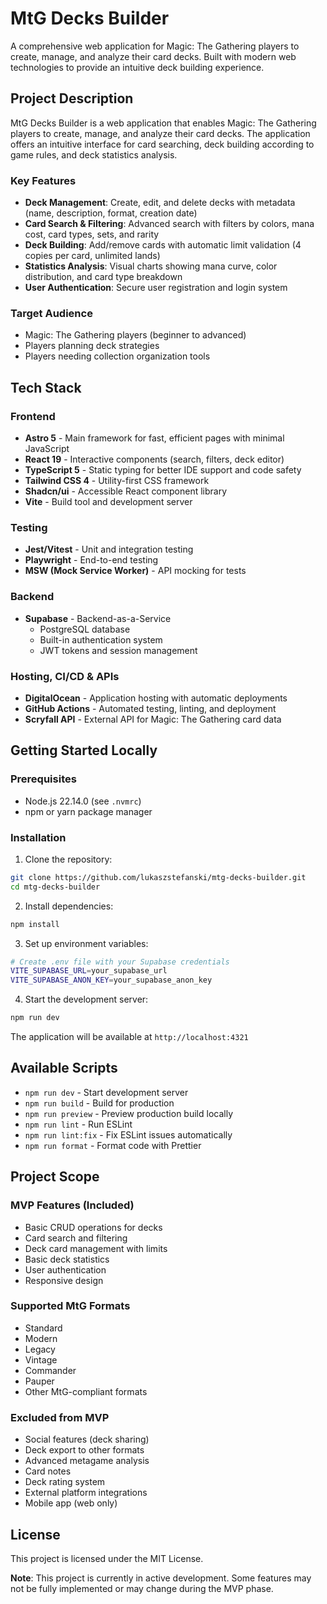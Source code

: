 # MtG Decks Builder

A comprehensive web application for Magic: The Gathering players to create, manage, and analyze their card decks. Built with modern web technologies to provide an intuitive deck building experience.

## Project Description

MtG Decks Builder is a web application that enables Magic: The Gathering players to create, manage, and analyze their card decks. The application offers an intuitive interface for card searching, deck building according to game rules, and deck statistics analysis.

### Key Features

- **Deck Management**: Create, edit, and delete decks with metadata (name, description, format, creation date)
- **Card Search & Filtering**: Advanced search with filters by colors, mana cost, card types, sets, and rarity
- **Deck Building**: Add/remove cards with automatic limit validation (4 copies per card, unlimited lands)
- **Statistics Analysis**: Visual charts showing mana curve, color distribution, and card type breakdown
- **User Authentication**: Secure user registration and login system

### Target Audience

- Magic: The Gathering players (beginner to advanced)
- Players planning deck strategies
- Players needing collection organization tools

## Tech Stack

### Frontend

- **Astro 5** - Main framework for fast, efficient pages with minimal JavaScript
- **React 19** - Interactive components (search, filters, deck editor)
- **TypeScript 5** - Static typing for better IDE support and code safety
- **Tailwind CSS 4** - Utility-first CSS framework
- **Shadcn/ui** - Accessible React component library
- **Vite** - Build tool and development server

### Testing

- **Jest/Vitest** - Unit and integration testing
- **Playwright** - End-to-end testing
- **MSW (Mock Service Worker)** - API mocking for tests

### Backend

- **Supabase** - Backend-as-a-Service
  - PostgreSQL database
  - Built-in authentication system
  - JWT tokens and session management

### Hosting, CI/CD & APIs

- **DigitalOcean** - Application hosting with automatic deployments
- **GitHub Actions** - Automated testing, linting, and deployment
- **Scryfall API** - External API for Magic: The Gathering card data

## Getting Started Locally

### Prerequisites

- Node.js 22.14.0 (see `.nvmrc`)
- npm or yarn package manager

### Installation

1. Clone the repository:

```bash
git clone https://github.com/lukaszstefanski/mtg-decks-builder.git
cd mtg-decks-builder
```

2. Install dependencies:

```bash
npm install
```

3. Set up environment variables:

```bash
# Create .env file with your Supabase credentials
VITE_SUPABASE_URL=your_supabase_url
VITE_SUPABASE_ANON_KEY=your_supabase_anon_key
```

4. Start the development server:

```bash
npm run dev
```

The application will be available at `http://localhost:4321`

## Available Scripts

- `npm run dev` - Start development server
- `npm run build` - Build for production
- `npm run preview` - Preview production build locally
- `npm run lint` - Run ESLint
- `npm run lint:fix` - Fix ESLint issues automatically
- `npm run format` - Format code with Prettier

## Project Scope

### MVP Features (Included)

- Basic CRUD operations for decks
- Card search and filtering
- Deck card management with limits
- Basic deck statistics
- User authentication
- Responsive design

### Supported MtG Formats

- Standard
- Modern
- Legacy
- Vintage
- Commander
- Pauper
- Other MtG-compliant formats

### Excluded from MVP

- Social features (deck sharing)
- Deck export to other formats
- Advanced metagame analysis
- Card notes
- Deck rating system
- External platform integrations
- Mobile app (web only)

## License

This project is licensed under the MIT License.

**Note**: This project is currently in active development. Some features may not be fully implemented or may change during the MVP phase.

